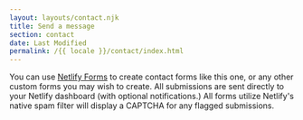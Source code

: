 ```yaml
---
layout: layouts/contact.njk
title: Send a message
section: contact
date: Last Modified
permalink: /{{ locale }}/contact/index.html
---
```


You can use [Netlify Forms](https://www.netlify.com/docs/form-handling/) to create contact forms like this one, or any other custom forms you may wish to create. All submissions are sent directly to your Netlify dashboard (with optional notifications.) All forms utilize Netlify's native spam filter will display a CAPTCHA for any flagged submissions.
